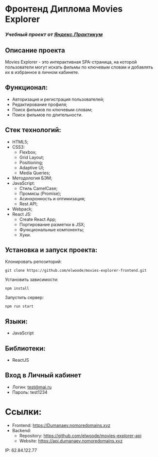 # Фронтенд Диплома Movies Explorer
### *Учебный проект от [Яндекс.Практикум](https://practicum.yandex.ru/web/)*

## Описание проекта
Movies Explorer - это интерактивная SPA-страница, на которой пользователи могут искать фильмы по ключевым словам и добавлять их в избранное в личном кабинете. 

## Функционал:
- Авторизация и регистрация пользователей;
- Редактирование профиля;
- Поиск фильмов по ключевым словам;
- Поиск фильмов по длительности.

## Стек технологий:
- HTML5;
- CSS3:
  - Flexbox;
  - Grid Layout;
  - Positioning;
  - Adaptive UI;
  - Media Queries;
- Методология БЭМ;
- JavaScript:
  - Стиль CamelCase;
  - Промисы (Promise);
  - Асинхронность и оптимизация;
  - Rest API;
- Webpack;
- React JS:
  - Create React App;
  - Портирование разметки в JSX;
  - Функциональные компоненты;
  - Хуки.

## Установка и запуск проекта:
Клонировать репозиторий:

    git clone https://github.com/elwoode/movies-explorer-frontend.git

Установить зависимости:

    npm install

Запустить сервер:

    npm run start

## Языки:
- JavaScript

## Библиотеки:
- ReactJS

## Вход в Личный кабинет
- Логин: test@mai.ru
- Пароль: test1234
# Ссылки:
- Frontend: https://Dumanaev.nomoredomains.xyz
- Backend: 
  - Repository: https://github.com/elwoode/movies-explorer-api
  - Website: https://api.dumanaev.nomoredomains.xyz

IP: 62.84.122.77
